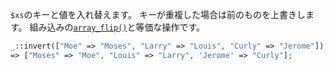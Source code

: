 `$xs`のキーと値を入れ替えます。
キーが重複した場合は前のものを上書きします。
組み込みの[`array_flip()`](http://www.php.net/manual/ja/function.array-flip.php)と等価な操作です。

```php
_::invert(["Moe" => "Moses", "Larry" => "Louis", "Curly" => "Jerome"]);
=> ["Moses" => "Moe", "Louis" => "Larry", 'Jerome' => "Curly"];
```
